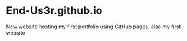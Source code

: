 # End-Us3r.github.io
New website hosting my first portfolio using GitHub pages, also my first website
